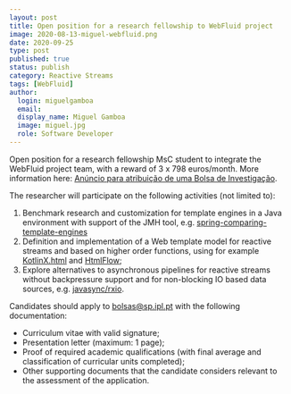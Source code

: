 ```yaml
---
layout: post
title: Open position for a research fellowship to WebFluid project
image: 2020-08-13-miguel-webfluid.png
date: 2020-09-25
type: post
published: true
status: publish
category: Reactive Streams
tags: [WebFluid]
author:
  login: miguelgamboa
  email: 
  display_name: Miguel Gamboa
  image: miguel.jpg
  role: Software Developer
---
```


Open position for a research fellowship MsC student to integrate the WebFluid
project team, with a reward of 3 x 798 euros/month. More information here:
[Anúncio para atribuição de uma Bolsa de Investigação](https://www.ipl.pt/servicos/recursos-humanos/anuncio-para-atribuicao-de-uma-bolsa-de-investigacao-refa-6).

The researcher will participate on the following activities (not limited to):

1. Benchmark research and customization for template engines in a Java
   environment with support of the JMH tool,
   e.g. [spring-comparing-template-engines](https://github.com/jreijn/spring-comparing-template-engines)
2. Definition and implementation of a Web template model for reactive streams
   and based on higher order functions, using for example
   [KotlinX.html](https://github.com/Kotlin/kotlinx.html) and
   [HtmlFlow](https://htmlflow.org/);
3. Explore alternatives to asynchronous pipelines for reactive streams without
   backpressure support and for non-blocking IO based data sources, e.g.
   [javasync/rxio](https://github.com/javasync/RxIo).

Candidates should apply to bolsas@sp.ipl.pt with the following documentation:

* Curriculum vitae with valid signature;
* Presentation letter (maximum: 1 page);
* Proof of required academic qualifications (with final average and
  classification of curricular units completed);
* Other supporting documents that the candidate considers relevant to the
  assessment of the application.